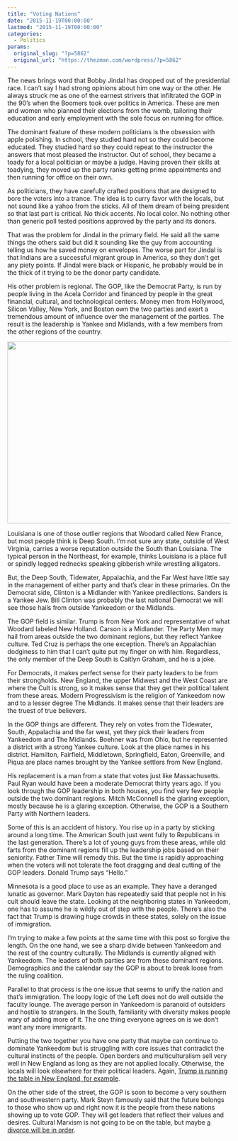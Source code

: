 ```yaml
---
title: "Voting Nations"
date: "2015-11-19T00:00:00"
lastmod: "2015-11-19T00:00:00"
categories:
  - Politics
params:
  original_slug: "?p=5862"
  original_url: "https://thezman.com/wordpress/?p=5862"
---
```


The news brings word that Bobby Jindal has dropped out of the
presidential race. I can’t say I had strong opinions about him one way
or the other. He always struck me as one of the earnest strivers that
infiltrated the GOP in the 90’s when the Boomers took over politics in
America. These are men and women who planned their elections from the
womb, tailoring their education and early employment with the sole focus
on running for office.

The dominant feature of these modern politicians is the obsession with
apple polishing. In school, they studied hard not so they could become
educated. They studied hard so they could repeat to the instructor the
answers that most pleased the instructor. Out of school, they became a
toady for a local politician or maybe a judge. Having proven their
skills at toadying, they moved up the party ranks getting prime
appointments and then running for office on their own.

As politicians, they have carefully crafted positions that are designed
to bore the voters into a trance. The idea is to curry favor with the
locals, but not sound like a yahoo from the sticks. All of them dream of
being president so that last part is critical. No thick accents. No
local color. No nothing other than generic poll tested positions
approved by the party and its donors.

That was the problem for Jindal in the primary field. He said all the
same things the others said but did it sounding like the guy from
accounting telling us how he saved money on envelopes. The worse part
for Jindal is that Indians are a successful migrant group in America, so
they don’t get any piety points. If Jindal were black or Hispanic, he
probably would be in the thick of it trying to be the donor party
candidate.

His other problem is regional. The GOP, like the Democrat Party, is run
by people living in the Acela Corridor and financed by people in the
great financial, cultural, and technological centers. Money men from
Hollywood, Silicon Valley, New York, and Boston own the two parties and
exert a tremendous amount of influence over the management of the
parties. The result is the leadership is Yankee and Midlands, with a few
members from the other regions of the country.

<img
src="https://www.washingtonpost.com/blogs/govbeat/files/2013/11/upinarms-map.jpg"
class="alignnone" decoding="async" width="600" height="410" />

Louisiana is one of those outlier regions that Woodard called New
France, but most people think is Deep South. I’m not sure any state,
outside of West Virginia, carries a worse reputation outside the South
than Louisiana. The typical person in the Northeast, for example, thinks
Louisiana is a place full or spindly legged rednecks speaking gibberish
while wrestling alligators.

But, the Deep South, Tidewater, Appalachia, and the Far West have little
say in the management of either party and that’s clear in these
primaries. On the Democrat side, Clinton is a Midlander with Yankee
predilections. Sanders is a Yankee Jew. Bill Clinton was probably the
last national Democrat we will see those hails from outside Yankeedom or
the Midlands.

The GOP field is similar. Trump is from New York and representative of
what Woodard labeled New Holland. Carson is a Midlander. The Party Men
may hail from areas outside the two dominant regions, but they reflect
Yankee culture. Ted Cruz is perhaps the one exception. There’s an
Appalachian dodginess to him that I can’t quite put my finger on with
him. Regardless, the only member of the Deep South is Caitlyn Graham,
and he is a joke.

For Democrats, it makes perfect sense for their party leaders to be from
their strongholds. New England, the upper Midwest and the West Coast are
where the Cult is strong, so it makes sense that they get their
political talent from these areas. Modern Progressivism is the religion
of Yankeedom now and to a lesser degree The Midlands. It makes sense
that their leaders are the truest of true believers.

In the GOP things are different. They rely on votes from the Tidewater,
South, Appalachia and the far west, yet they pick their leaders from
Yankeedom and The Midlands. Boehner was from Ohio, but he represented a
district with a strong Yankee culture. Look at the place names in his
district. Hamilton, Fairfield, Middletown, Springfield, Eaton,
Greenville, and Piqua are place names brought by the Yankee settlers
from New England.

His replacement is a man from a state that votes just like
Massachusetts. Paul Ryan would have been a moderate Democrat thirty
years ago. If you look through the GOP leadership in both houses, you
find very few people outside the two dominant regions. Mitch McConnell
is the glaring exception, mostly because he is a glaring exception.
Otherwise, the GOP is a Southern Party with Northern leaders.

Some of this is an accident of history. You rise up in a party by
sticking around a long time. The American South just went fully to
Republicans in the last generation. There’s a lot of young guys from
these areas, while old farts from the dominant regions fill up the
leadership jobs based on their seniority. Father Time will remedy this.
But the time is rapidly approaching when the voters will not tolerate
the foot dragging and deal cutting of the GOP leaders. Donald Trump says
“Hello.”

Minnesota is a good place to use as an example. They have a deranged
lunatic as governor. Mark Dayton has repeatedly said that people not in
his cult should leave the state. Looking at the neighboring states in
Yankeedom, one has to assume he is wildly out of step with the people.
There’s also the fact that Trump is drawing huge crowds in these states,
solely on the issue of immigration.

I’m trying to make a few points at the same time with this post so
forgive the length. On the one hand, we see a sharp divide between
Yankeedom and the rest of the country culturally. The Midlands is
currently aligned with Yankeedom. The leaders of both parties are from
these dominant regions. Demographics and the calendar say the GOP is
about to break loose from the ruling coalition.

Parallel to that process is the one issue that seems to unify the nation
and that’s immigration. The loopy logic of the Left does not do well
outside the faculty lounge. The average person in Yankeedom is paranoid
of outsiders and hostile to strangers. In the South, familiarity with
diversity makes people wary of adding more of it. The one thing everyone
agrees on is we don’t want any more immigrants.

Putting the two together you have one party that maybe can continue to
dominate Yankeedom but is struggling with core issues that contradict
the cultural instincts of the people. Open borders and multiculturalism
sell very well in New England as long as they are not applied locally.
Otherwise, the locals will look elsewhere for their political leaders.
Again, [Trump is running the table in New England, for
example](http://thehill.com/blogs/ballot-box/presidential-races/257568-poll-trump-dominates-gops-2016-race-in-mass).

On the other side of the street, the GOP is soon to become a very
southern and southwestern party. Mark Steyn famously said that the
future belongs to those who show up and right now it is the people from
these nations showing up to vote GOP. They will get leaders that reflect
their values and desires. Cultural Marxism is not going to be on the
table, but maybe [a divorce will be in
order](http://thezman.com/wordpress/?p=5663).
